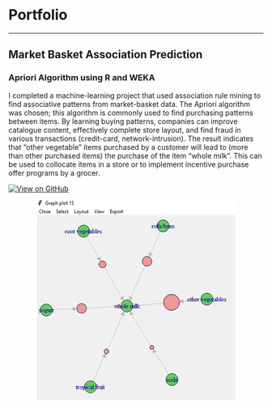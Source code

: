 # Portfolio
---
## Market Basket Association Prediction
###  Apriori Algorithm using R and WEKA
I completed a machine-learning project that used association rule mining to find associative patterns from market-basket data.  The Apriori algorithm was chosen; this algorithm is commonly used to find purchasing patterns between items.  By learning buying patterns, companies can improve catalogue content, effectively complete store layout, and find fraud in various transactions (credit-card, network-intrusion).  The result indicates that “other vegetable” items purchased by a customer will lead to (more than other purchased items) the purchase of the item “whole milk”.  This can be used to collocate items in a store or to implement incentive purchase offer programs by a grocer. 

[![View on GitHub](https://img.shields.io/badge/GitHub-View_on_GitHub-blue?logo=GitHub)](https://github.com/markkrickovich/MarketBasketAssociation)

<center><img src="assets/img/R Apriori Graph Plot.PNG"/></center>
